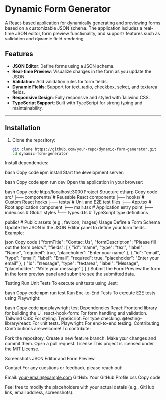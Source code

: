 # Dynamic Form Generator

A React-based application for dynamically generating and previewing forms based on a customizable JSON schema. The application includes a real-time JSON editor, form preview functionality, and supports features such as validation and dynamic field rendering.

## Features

- **JSON Editor**: Define forms using a JSON schema.
- **Real-time Preview**: Visualize changes in the form as you update the JSON.
- **Validation**: Add validation rules for form fields.
- **Dynamic Fields**: Support for text, radio, checkbox, select, and textarea fields.
- **Responsive Design**: Fully responsive and styled with Tailwind CSS.
- **TypeScript Support**: Built with TypeScript for strong typing and maintainability.

---

## Installation

1. Clone the repository:
   ```bash
   git clone https://github.com/your-repo/dynamic-form-generator.git
   cd dynamic-form-generator
Install dependencies:

bash
Copy code
npm install
Start the development server:

bash
Copy code
npm run dev
Open the application in your browser:

bash
Copy code
http://localhost:3000
Project Structure
csharp
Copy code
src/
├── components/         # Reusable React components
├── hooks/              # Custom React hooks
├── tests/              # Unit and E2E test files
├── App.tsx             # Root application component
├── main.tsx            # Application entry point
├── index.css           # Global styles
└── types.d.ts          # TypeScript type definitions

public/                 # Public assets (e.g., favicon, images)
Usage
Define a Form Schema
Update the JSON in the JSON Editor panel to define your form fields. Example:

json
Copy code
{
  "formTitle": "Contact Us",
  "formDescription": "Please fill out the form below.",
  "fields": [
    {
      "id": "name",
      "type": "text",
      "label": "Name",
      "required": true,
      "placeholder": "Enter your name"
    },
    {
      "id": "email",
      "type": "email",
      "label": "Email",
      "required": true,
      "placeholder": "Enter your email"
    },
    {
      "id": "message",
      "type": "textarea",
      "label": "Message",
      "placeholder": "Write your message"
    }
  ]
}
Submit the Form
Preview the form in the form preview panel and submit to see the submitted data.

Testing
Run Unit Tests
To execute unit tests using Jest:

bash
Copy code
npm run test
Run End-to-End Tests
To execute E2E tests using Playwright:

bash
Copy code
npx playwright test
Dependencies
React: Frontend library for building the UI.
react-hook-form: For form handling and validation.
Tailwind CSS: For styling.
TypeScript: For type checking.
@testing-library/react: For unit tests.
Playwright: For end-to-end testing.
Contributing
Contributions are welcome! To contribute:

Fork the repository.
Create a new feature branch.
Make your changes and commit them.
Open a pull request.
License
This project is licensed under the MIT License.

Screenshots
JSON Editor and Form Preview

Contact
For any questions or feedback, please reach out:

Email: your-email@example.com
GitHub: Your GitHub Profile
css
Copy code

Feel free to modify the placeholders with your actual details (e.g., GitHub link, email address, screenshots).






